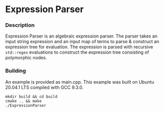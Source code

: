 # Expression Parser



### Description
Expression Parser is an algebraic expression parser. The parser takes an input string expression and an input map of terms to parse & construct an expression tree for evaluation. The expression is parsed with recursive `std::regex` evaluations to construct the expression tree consisting of polymorphic nodes.



### Building
An example is provided as main.cpp. This example was built on Ubuntu 20.04.1 LTS compiled with GCC 9.3.0.
```
mkdir build && cd build
cmake .. && make
./ExpressionParser
```
